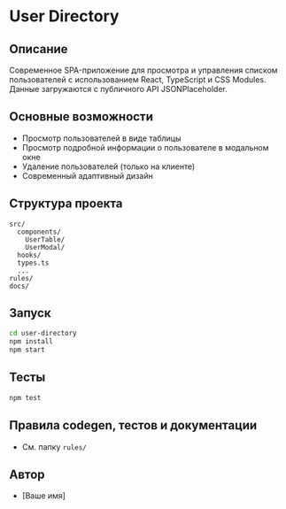 # User Directory

## Описание
Современное SPA-приложение для просмотра и управления списком пользователей с использованием React, TypeScript и CSS Modules. Данные загружаются с публичного API JSONPlaceholder.

## Основные возможности
- Просмотр пользователей в виде таблицы
- Просмотр подробной информации о пользователе в модальном окне
- Удаление пользователей (только на клиенте)
- Современный адаптивный дизайн

## Структура проекта
```
src/
  components/
    UserTable/
    UserModal/
  hooks/
  types.ts
  ...
rules/
docs/
```

## Запуск
```bash
cd user-directory
npm install
npm start
```

## Тесты
```bash
npm test
```

## Правила codegen, тестов и документации
- См. папку `rules/`

## Автор
- [Ваше имя] 